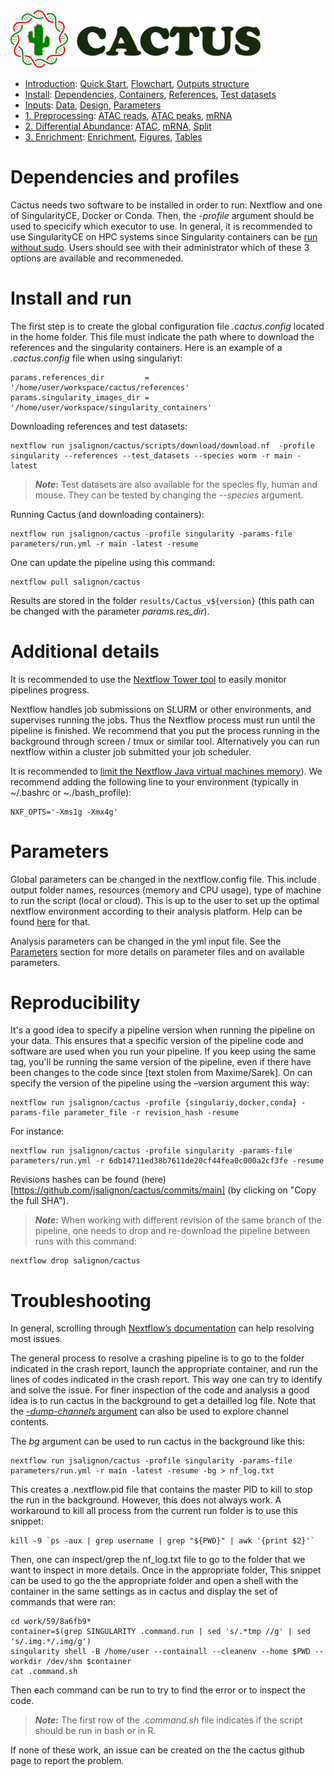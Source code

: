 
<img src="/docs/images/logo_cactus.png" width="400" />

* [Introduction](/README.md): [Quick Start](/docs/1_Intro/Quick_start.md), [Flowchart](/docs/1_Intro/Flowchart.md), [Outputs structure](/docs/1_Intro/Outputs_structure.md)
* [Install](/docs/2_Install/2_Install.md): [Dependencies](/docs/2_Install/Dependencies.md), [Containers](/docs/2_Install/Containers.md), [References](/docs/2_Install/References.md), [Test datasets](/docs/2_Install/Test_datasets.md)
* [Inputs](/docs/3_Inputs/3_Inputs.md): [Data](/docs/3_Inputs/Data.md), [Design](/docs/3_Inputs/Design.md), [Parameters](/docs/3_Inputs/Parameters.md)
* [1. Preprocessing](/docs/4_Prepro/4_Prepro.md): [ATAC reads](/docs/4_Prepro/ATAC_reads.md), [ATAC peaks](/docs/4_Prepro/ATAC_peaks.md), [mRNA](/docs/4_Prepro/mRNA.md)
* [2. Differential Abundance](/docs/5_DA/5_DA.md): [ATAC](/docs/5_DA/DA_ATAC.md), [mRNA](/docs/5_DA/DA_mRNA.md), [Split](/docs/5_DA/Split.md)
* [3. Enrichment](/docs/6_Enrich/6_Enrich.md): [Enrichment](/docs/6_Enrich/Enrichment.md), [Figures](/docs/6_Enrich/Figures.md), [Tables](/docs/6_Enrich/Tables.md)

[](END_OF_MENU)


# Dependencies and profiles

Cactus needs two software to be installed in order to run: Nextflow and one of SingularityCE, Docker or Conda.
Then, the *-profile* argument should be used to specicify which executor to use. In general, it is recommended to use SingularityCE on HPC systems since Singularity containers can be [run without sudo](https://blogs.oregonstate.edu/learningbydoing/2022/01/04/docker-and-singularity-containers-which-one-is-better/). Users should see with their administrator which of these 3 options are available and recommeneded.


# Install and run

The first step is to create the global configuration file *.cactus.config* located in the home folder. This file must indicate the path where to download the references and the singularity containers. Here is an example of a *.cactus.config* file when using singulariyt:
```
params.references_dir         = '/home/user/workspace/cactus/references'
params.singularity_images_dir = '/home/user/workspace/singularity_containers'
```

Downloading references and test datasets:
```
nextflow run jsalignon/cactus/scripts/download/download.nf  -profile singularity --references --test_datasets --species worm -r main -latest
```

>**_Note_:** Test datasets are also available for the species fly, human and mouse. They can be tested by changing the *--species* argument.  

Running Cactus (and downloading containers):
```
nextflow run jsalignon/cactus -profile singularity -params-file parameters/run.yml -r main -latest -resume
```

One can update the pipeline using this command:
```
nextflow pull salignon/cactus
```

Results are stored in the folder `results/Cactus_v${version}` (this path can be changed with the parameter *params.res_dir*).


# Additional details

It is recommended to use the [Nextflow Tower tool](https://tower.nf/) to easily monitor pipelines progress.

Nextflow handles job submissions on SLURM or other environments, and supervises running the jobs. Thus the Nextflow process must run until the pipeline is finished. We recommend that you put the process running in the background through screen / tmux or similar tool. Alternatively you can run nextflow within a cluster job submitted your job scheduler.

It is recommended to [limit the Nextflow Java virtual machines memory](https://www.nextflow.io/blog/2021/5_tips_for_hpc_users.html)). We recommend adding the following line to your environment (typically in ~/.bashrc or ~./bash_profile):
```
NXF_OPTS='-Xms1g -Xmx4g'
```


# Parameters

Global parameters can be changed in the nextflow.config file. This include output folder names, resources (memory and CPU usage), type of machine to run the script (local or cloud). This is up to the user to set up the optimal nextflow environment according to their analysis platform. Help can be found [here](https://www.nextflow.io/docs/latest/executor.html) for that.

Analysis parameters can be changed in the yml input file. See the [Parameters](/docs/3_Inputs/Parameters.md) section for more details on parameter files and on available parameters. 


# Reproducibility

It's a good idea to specify a pipeline version when running the pipeline on your data. This ensures that a specific version of the pipeline code and software are used when you run your pipeline. If you keep using the same tag, you'll be running the same version of the pipeline, even if there have been changes to the code since [text stolen from Maxime/Sarek]. On can specify the version of the pipeline using the –version argument this way:
```
nextflow run jsalignon/cactus -profile {singulariy,docker,conda} -params-file parameter_file -r revision_hash -resume
```

For instance:
```
nextflow run jsalignon/cactus -profile singularity -params-file parameters/run.yml -r 6db14711ed38b7611de20cf44fea0c000a2cf3fe -resume
```

Revisions hashes can be found (here)[https://github.com/jsalignon/cactus/commits/main] (by clicking on "Copy the full SHA").

>**_Note_:** When working with different revision of the same branch of the pipeline, one needs to drop and re-download the pipeline between runs with this command:

```
nextflow drop salignon/cactus
```


# Troubleshooting

In general, scrolling through [Nextflow’s documentation](https://www.nextflow.io/docs/latest/index.html) can help resolving most issues.  

The general process to resolve a crashing pipeline is to go to the folder indicated in the crash report, launch the appropriate container, and run the lines of codes indicated in the crash report. This way one can try to identify and solve the issue. For finer inspection of the code and analysis a good idea is to run cactus in the background to get a detailled log file. Note that the [*-dump-channels* argument](https://www.nextflow.io/docs/latest/cli.html#run) can also be used to explore channel contents.

The *bg* argument can be used to run cactus in the background like this:
```
nextflow run jsalignon/cactus -profile singularity -params-file parameters/run.yml -r main -latest -resume -bg > nf_log.txt
```

This creates a .nextflow.pid file that contains the master PID to kill to stop the run in the background. However, this does not always work. A workaround to kill all process from the current run folder is to use this snippet:
```
kill -9 `ps -aux | grep username | grep "${PWD}" | awk '{print $2}'`
```

Then, one can inspect/grep the nf_log.txt file to go to the folder that we want to inspect in more details. Once in the appropriate folder, This snippet can be used to go the the appropriate folder and open a shell with the container in the same settings as in cactus and display the set of commands that were ran: 

```
cd work/59/8a6fb9*
container=$(grep SINGULARITY .command.run | sed 's/.*tmp //g' | sed 's/.img.*/.img/g')
singularity shell -B /home/user --containall --cleanenv --home $PWD --workdir /dev/shm $container
cat .command.sh
```

Then each command can be run to try to find the error or to inspect the code.

>**_Note_:** The first row of the *.command.sh* file indicates if the script should be run in bash or in R.

If none of these work, an issue can be created on the the cactus github page to report the problem.

